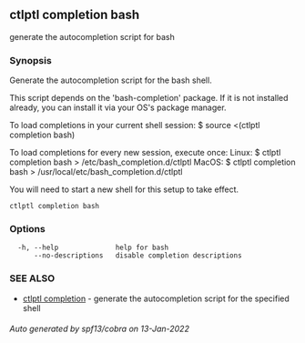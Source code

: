 ## ctlptl completion bash

generate the autocompletion script for bash

### Synopsis


Generate the autocompletion script for the bash shell.

This script depends on the 'bash-completion' package.
If it is not installed already, you can install it via your OS's package manager.

To load completions in your current shell session:
$ source <(ctlptl completion bash)

To load completions for every new session, execute once:
Linux:
  $ ctlptl completion bash > /etc/bash_completion.d/ctlptl
MacOS:
  $ ctlptl completion bash > /usr/local/etc/bash_completion.d/ctlptl

You will need to start a new shell for this setup to take effect.
  

```
ctlptl completion bash
```

### Options

```
  -h, --help              help for bash
      --no-descriptions   disable completion descriptions
```

### SEE ALSO

* [ctlptl completion](ctlptl_completion.md)	 - generate the autocompletion script for the specified shell

###### Auto generated by spf13/cobra on 13-Jan-2022
